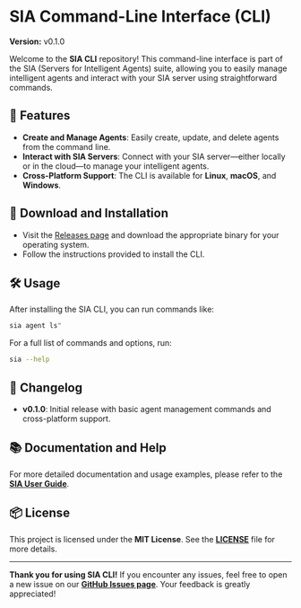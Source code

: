# SIA Command-Line Interface (CLI)

**Version:** v0.1.0

Welcome to the **SIA CLI** repository! This command-line interface is part of the SIA (Servers for Intelligent Agents) suite, allowing you to easily manage intelligent agents and interact with your SIA server using straightforward commands.

## 🚀 **Features**

- **Create and Manage Agents**: Easily create, update, and delete agents from the command line.
- **Interact with SIA Servers**: Connect with your SIA server—either locally or in the cloud—to manage your intelligent agents.
- **Cross-Platform Support**: The CLI is available for **Linux**, **macOS**, and **Windows**.

## 📂 **Download and Installation**

- Visit the [Releases page](https://github.com/rmrbytes/sia-cli/releases) and download the appropriate binary for your operating system.
- Follow the instructions provided to install the CLI.

## 🛠️ **Usage**

After installing the SIA CLI, you can run commands like:

```bash
sia agent ls"
```

For a full list of commands and options, run:

```bash
sia --help
```

## 🧭 **Changelog**

- **v0.1.0**: Initial release with basic agent management commands and cross-platform support.


## 📚 **Documentation and Help**

For more detailed documentation and usage examples, please refer to the **[SIA User Guide](https://github.com/rmr/sia/tree/main/docs)**.

## 📦 **License**

This project is licensed under the **MIT License**. See the **[LICENSE](https://github.com/rmrbytes/sia-cli/blob/main/LICENSE)** file for more details.

---

**Thank you for using SIA CLI!** If you encounter any issues, feel free to open a new issue on our **[GitHub Issues page](https://github.com/rmrbytes/sia-cli/issues)**. Your feedback is greatly appreciated!

